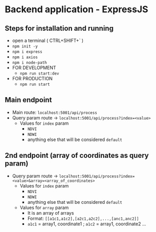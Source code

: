 # Backend application - ExpressJS

## Steps for installation and running

* open a terminal ( CTRL+SHIFT+` )
* `npm init -y`
* `npm i express`
* `npm i axios`
* `npm i node-path`
* FOR DEVELOPMENT
    * `npm run start:dev`
* FOR PRODUCTION
    * `npm run start`

## Main endpoint

* Main route: `localhost:5001/api/process`
* Query param route -> `localhost:5001/api/process?index=<value>`
    * Values for `index` param
        * `NDVI`
        * `NDWI`
        * anything else that will be considered `default`

## 2nd endpoint (array of coordinates as query param)
* Query param route -> `localhost:5001/api/process?index=<value>&array=<array_of_coordinates>`
    * Values for `index` param
        * `NDVI`
        * `NDWI`
        * anything else that will be considered `default`
    * Values for `array` param
        * It is an array of arrays
        * Format: `[[a1c1,a1c2],[a2c1,a2c2],...,[anc1,anc2]]`
        * `a1c1` = array1, coordinate1 ; `a1c2` = array1, coordinate2 ...